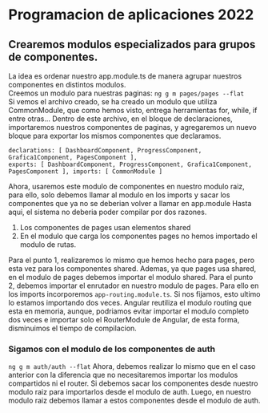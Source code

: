# Programacion de aplicaciones 2022

## Crearemos modulos especializados para grupos de componentes.

La idea es ordenar nuestro app.module.ts de manera agrupar nuestros componentes en distintos modulos.  
Creemos un modulo para nuestras paginas:
`ng g m pages/pages --flat`  
Si vemos el archivo creado, se ha creado un modulo que utiliza CommonModule, que como hemos visto, entrega herramientas for, while, if entre otras...
Dentro de este archivo, en el bloque de declaraciones, importaremos nuestros componentes de paginas, y agregaremos un nuevo bloque para exportar los mismos componentes que declaramos.

```
declarations: [ DashboardComponent, ProgressComponent, Grafica1Component, PagesComponent ],
exports: [ DashboardComponent, ProgressComponent, Grafica1Component, PagesComponent ], imports: [ CommonModule ]
```

Ahora, usaremos este modulo de componentes en nuestro modulo raiz, para ello, solo debemos llamar al modulo en los imports y sacar los componentes que ya no se deberian volver a llamar en app.module
Hasta aqui, el sistema no deberia poder compilar por dos razones.

1. Los componentes de pages usan elementos shared
2. En el modulo que carga los componentes pages no hemos importado el modulo de rutas.

Para el punto 1, realizaremos lo mismo que hemos hecho para pages, pero esta vez para los componentes shared. Ademas, ya que pages usa shared, en el modulo de pages debemos importar el modulo shared.
Para el punto 2, debemos importar el enrutador en nuestro modulo de pages. Para ello en los imports incorporemos `app-routing.module.ts`.
Si nos fijamos, esto ultimo lo estamos importando dos veces. Angular reutiliza el modulo routing que esta en memoria, aunque, podriamos evitar importar el modulo completo dos veces e importar solo el RouterModule de Angular, de esta forma, disminuimos el tiempo de compilacion.

### Sigamos con el modulo de los componentes de auth

`ng g m auth/auth --flat`
Ahora, debemos realizar lo mismo que en el caso anterior con la diferencia que no necesitaremos importar los modulos compartidos ni el router. Si debemos sacar los componentes desde nuestro modulo raiz para importarlos desde el modulo de auth. Luego, en nuestro modulo raiz debemos llamar a estos componentes desde el modulo de auth.
